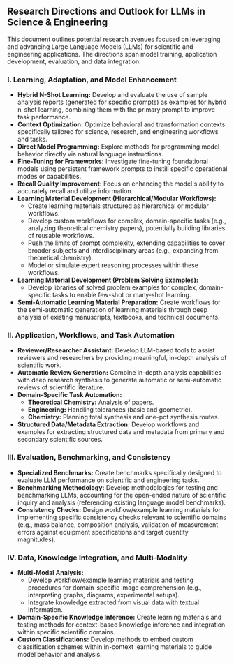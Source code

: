 ## Research Directions and Outlook for LLMs in Science & Engineering

This document outlines potential research avenues focused on leveraging and advancing Large Language Models (LLMs) for scientific and engineering applications. The directions span model training, application development, evaluation, and data integration.

### I. Learning, Adaptation, and Model Enhancement

- **Hybrid N-Shot Learning:** Develop and evaluate the use of sample analysis reports (generated for specific prompts) as examples for hybrid n-shot learning, combining them with the primary prompt to improve task performance.    
- **Context Optimization:** Optimize behavioral and transformation contexts specifically tailored for science, research, and engineering workflows and tasks.
- **Direct Model Programming:** Explore methods for programming model behavior directly via natural language instructions.
- **Fine-Tuning for Frameworks:** Investigate fine-tuning foundational models using persistent framework prompts to instill specific operational modes or capabilities.
- **Recall Quality Improvement:** Focus on enhancing the model's ability to accurately recall and utilize information.
- **Learning Material Development (Hierarchical/Modular Workflows):**
    - Create learning materials structured as hierarchical or modular workflows.
    - Develop custom workflows for complex, domain-specific tasks (e.g., analyzing theoretical chemistry papers), potentially building libraries of reusable workflows.
    - Push the limits of prompt complexity, extending capabilities to cover broader subjects and interdisciplinary areas (e.g., expanding from theoretical chemistry).
    - Model or simulate expert reasoning processes within these workflows.
- **Learning Material Development (Problem Solving Examples):**
    - Develop libraries of solved problem examples for complex, domain-specific tasks to enable few-shot or many-shot learning.
- **Semi-Automatic Learning Material Preparation:** Create workflows for the semi-automatic generation of learning materials through deep analysis of existing manuscripts, textbooks, and technical documents.
    

### II. Application, Workflows, and Task Automation

- **Reviewer/Researcher Assistant:** Develop LLM-based tools to assist reviewers and researchers by providing meaningful, in-depth analysis of scientific work.
- **Automatic Review Generation:** Combine in-depth analysis capabilities with deep research synthesis to generate automatic or semi-automatic reviews of scientific literature.
- **Domain-Specific Task Automation:**
    - **Theoretical Chemistry:** Analysis of papers.
    - **Engineering:** Handling tolerances (basic and geometric).
    - **Chemistry:** Planning total synthesis and one-pot synthesis routes.
- **Structured Data/Metadata Extraction:** Develop workflows and examples for extracting structured data and metadata from primary and secondary scientific sources.
    

### III. Evaluation, Benchmarking, and Consistency

- **Specialized Benchmarks:** Create benchmarks specifically designed to evaluate LLM performance on scientific and engineering tasks.    
- **Benchmarking Methodology:** Develop methodologies for testing and benchmarking LLMs, accounting for the open-ended nature of scientific inquiry and analysis (referencing existing language model benchmarks).
- **Consistency Checks:** Design workflow/example learning materials for implementing specific consistency checks relevant to scientific domains (e.g., mass balance, composition analysis, validation of measurement errors against equipment specifications and target quantity magnitudes).

### IV. Data, Knowledge Integration, and Multi-Modality

- **Multi-Modal Analysis:**
    - Develop workflow/example learning materials and testing procedures for domain-specific image comprehension (e.g., interpreting graphs, diagrams, experimental setups).
    - Integrate knowledge extracted from visual data with textual information.
- **Domain-Specific Knowledge Inference:** Create learning materials and testing methods for context-based knowledge inference and integration within specific scientific domains.
- **Custom Classifications:** Develop methods to embed custom classification schemes within in-context learning materials to guide model behavior and analysis.

